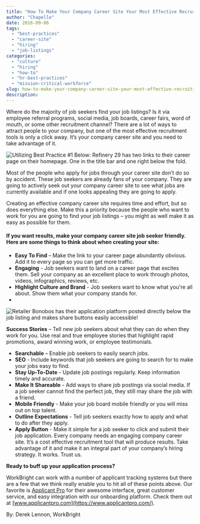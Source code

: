 ```yaml
---
title: "How To Make Your Company Career Site Your Most Effective Recruiting Tool"
author: "Chapelle"
date: 2016-09-06
tags:
  - "best-practices"
  - "career-site"
  - "hiring"
  - "job-listings"
categories:
  - "culture"
  - "hiring"
  - "how-to"
  - "hr-best-practices"
  - "mission-critical-workforce"
slug: how-to-make-your-company-career-site-your-most-effective-recruiting-tool
description: 
---
```

Where do the majority of job seekers find your job listings? Is it via employee referral programs, social media, job boards, career fairs, word of mouth, or some other recruitment channel? There are a lot of ways to attract people to your company, but one of the most effective recruitment tools is only a click away. It’s your company career site and you need to take advantage of it.  
  
  
  
 ![Utilizing Best Practice #1 Below: Refinery 29 has two links to their career page on their homepage. One in the title bar and one right below the fold.](/images/blog/how-to-make-your-company-career-site-your-most-effective-recruiting-tool/Refinery-29-244x300.png)  
  
  
  
Most of the people who apply for jobs through your career site don’t do so by accident. These job seekers are already fans of your company. They are going to actively seek out your company career site to see what jobs are currently available and if one looks appealing they are going to apply.  
  
Creating an effective company career site requires time and effort, but so does everything else. Make this a priority because the people who want to work for you are going to find your job listings – you might as well make it as easy as possible for them.

#### If you want results, make your company career site job seeker friendly. Here are some things to think about when creating your site:

- **Easy To Find** – Make the link to your career page abundantly obvious. Add it to every page so you can get more traffic.
- **Engaging** - Job seekers want to land on a career page that excites them. Sell your company as an excellent place to work through photos, videos, infographics, reviews, etc.
- **Highlight Culture and Brand** - Job seekers want to know what you're all about. Show them what your company stands for.
-   
  
  
  
 ![Retailer Bonobos has their application platform posted directly below the job listing and makes share buttons easily accessible!](/images/blog/how-to-make-your-company-career-site-your-most-effective-recruiting-tool/bonobos2-197x300.png)  
  
  
  
**Success Stories** – Tell new job seekers about what they can do when they work for you. Use real and true employee stories that highlight rapid promotions, award winning work, or employee testimonials.
- **Searchable** – Enable job seekers to easily search jobs.
- **SEO** - Include keywords that job seekers are going to search for to make your jobs easy to find.
- **Stay Up-To-Date** - Update job postings regularly. Keep information timely and accurate.
- **Make It Shareable** - Add ways to share job postings via social media. If a job seeker cannot find the perfect job, they still may share the job with a friend.
- **Mobile Friendly** - Make your job board mobile friendly or you will miss out on top talent.
- **Outline Expectations** - Tell job seekers exactly how to apply and what to do after they apply.
- **Apply Button** - Make it simple for a job seeker to click and submit their job application.
Every company needs an engaging company career site. It’s a cost effective recruitment tool that will produce results. Take advantage of it and make it an integral part of your company’s hiring strategy. It works. Trust us.  
  
**Ready to buff up your application process?**  
  
WorkBright can work with a number of applicant tracking systems but there are a few that we think really enable you to hit all of these points above. Our favorite is [Applicant Pro](https://www.applicantpro.com/) for their awesome interface, great customer service, and easy integration with our onboarding platform. Check them out at [www.applicantpro.com](https://www.applicantpro.com/).  
  
By: Derek Lennon, WorkBright  
  
  
  


  
  


  
  



